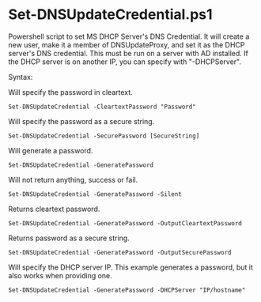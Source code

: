 # Set-DNSUpdateCredential.ps1
Powershell script to set MS DHCP Server's DNS Credential. It will create a new user, make it a member of DNSUpdateProxy, and set it as the DHCP server's DNS credential. This must be run on a server with AD installed. If the DHCP server is on another IP, you can specify with "-DHCPServer".

Syntax:

Will specify the password in cleartext.
<pre><code>Set-DNSUpdateCredential -CleartextPassword "Password"</code></pre>

Will specify the password as a secure string.
<pre><code>Set-DNSUpdateCredential -SecurePassword [SecureString]</code></pre>

Will generate a password.
<pre><code>Set-DNSUpdateCredential -GeneratePassword</code></pre>

Will not return anything, success or fail.
<pre><code>Set-DNSUpdateCredential -GeneratePassword -Silent</code></pre>

Returns cleartext password.
<pre><code>Set-DNSUpdateCredential -GeneratePassword -OutputCleartextPassword</code></pre>

Returns password as a secure string.
<pre><code>Set-DNSUpdateCredential -GeneratePassword -OutputSecurePassword</code></pre>

Will specify the DHCP server IP. This example generates a password, but it also works when providing one.
<pre><code>Set-DNSUpdateCredential -GeneratePassword -DHCPServer "IP/hostname" <string></code></pre>
